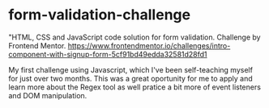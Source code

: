 # form-validation-challenge
"HTML, CSS and JavaScript code solution for form validation. Challenge by Frontend Mentor.
https://www.frontendmentor.io/challenges/intro-component-with-signup-form-5cf91bd49edda32581d28fd1

My first challenge using Javascript, which I've been self-teaching myself for just over two months. This was a great oportunity for me to apply and learn more about the Regex tool as well pratice a bit more of event listeners and DOM manipulation. 
 
